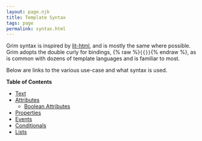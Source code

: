 ```yaml
---
layout: page.njk
title: Template Syntax
tags: page
permalink: syntax.html
---
```


Grim syntax is inspired by [lit-html](https://lit-html.polymer-project.org/), and is mostly the same where possible. Grim adopts the double curly for bindings, {% raw %}`{{}}`{% endraw %}, as is common with dozens of template languages and is familiar to most.

Below are links to the various use-case and what syntax is used.

__Table of Contents__

* [Text](./syntax-text.html)
* [Attributes](./syntax-attribute.html)
  * [Boolean Attributes](./syntax-attribute.html#boolean)
* [Properties](./syntax-property.html)
* [Events](./syntax-event.html)
* [Conditionals](./syntax-conditional.html)
* [Lists](./syntax-list.html)

